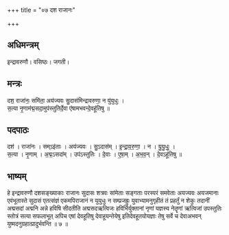 +++
title = "०७ दश राजानः"

+++
## अधिमन्त्रम्
इन्द्रावरुणौ। वसिष्ठः। जगती।

## मन्त्रः
दश॒ राजा॑नः॒ समि॑ता॒ अय॑ज्यवः सु॒दास॑मिन्द्रावरुणा॒ न यु॑युधुः ।  
स॒त्या नृ॒णाम॑द्म॒सदा॒मुप॑स्तुतिर्दे॒वा ए॑षामभवन्दे॒वहू॑तिषु ॥

## पदपाठः
दश॑ । राजा॑नः । सम्ऽइ॑ताः । अय॑ज्यवः । सु॒ऽदास॑म् । इ॒न्द्रा॒व॒रु॒णा॒ । न । यु॒यु॒धुः॒ ।  
स॒त्या । नृ॒णाम् । अ॒द्म॒ऽसदा॑म् । उप॑ऽस्तुतिः । दे॒वाः । ए॒षा॒म् । अ॒भ॒व॒न् । दे॒वऽहू॑तिषु ॥

## भाष्यम्
हे इन्द्रावरुणौ दशसङ्ख्याकाः राजानः सुदासः शत्रवः सांमेताः सङ्गताः परस्परं समवेताः अयज्यवः अयजमानाः एवंभूतास्ते सुदासं एतत्संज्ञं एकमपिराजानं न युयुधुः न सम्प्रजह्रुः युवाभ्यामनुगृहीतं तं प्रहर्तुं न शेकुः तदानीं अद्मसदां अद्मनि अन्ने हविषि सीदतीति अद्मसदऋत्विजः हविर्भिर्युक्तानां नृणां यज्ञस्य नेतॄणां ऋत्विजां उपस्तुतिः स्तोत्रं सत्या सफलाभूत् अपिच एषां देवहूतिषु देवाहूयन्तेयेषु इतिदेवहूतयोयज्ञाः तेषु सर्वे च देवाअभवन् युष्मदनुग्रहात्प्रादुर्भवन्ति ॥ ७ ॥